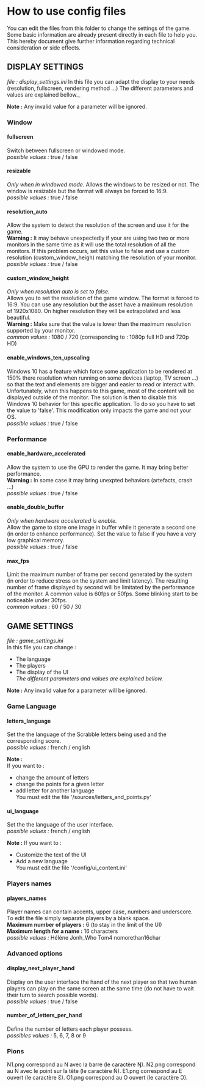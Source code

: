 # How to use config files

You can edit the files from this folder to change the settings of the game.
Some basic information are already present directly in each file to help you.
This hereby document give further information regarding technical consideration or side effects.


## DISPLAY SETTINGS
_file : display_settings.ini_
In this file you can adapt the display to your needs (resolution, fullscreen, rendering method ...)
The different parameters and values are explained bellow._

**Note :** Any invalid value for a parameter will be ignored.

### Window

#### fullscreen
Switch between fullscreen or windowed mode.  
_possible values :_ true / false

#### resizable
_Only when in windowed mode._
Allows the windows to be resized or not. The window is resizable but the format will always be forced to 16:9.  
_possible values :_ true / false

#### resolution_auto
Allow the system to detect the resolution of the screen and use it for the game.  
**Warning :** It may behave unexpectedly if your are using two two or more monitors in the same time as it will use the total resolution of all the monitors. If this problem occurs, set this value to false and use a custom resolution (custom_window_heigh) matching the resolution of your monitor.  
_possible values :_ true / false

#### custom_window_height
_Only when resolution auto is set to false._  
Allows you to set the resolution of the game window. The format is forced to 16:9.
You can use any resolution but the asset have a maximum resolution of 1920x1080. On higher resolution they will be extrapolated and less beautiful.  
**Warning :** Make sure that the value is lower than the maximum resolution supported by your monitor.  
_common values :_ 1080 / 720 (corresponding to : 1080p full HD and 720p HD)

#### enable_windows_ten_upscaling
Windows 10 has a feature which force some application to be rendered at 150% there resolution when running on some devices (laptop, TV screen ...) so that the text and elements are bigger and easier to read or interact with. Unfortunately, when this happens to this game, most of the content will be displayed outside of the monitor. The solution is then to disable this Windows 10 behavior for this specific application. To do so you have to set the value to 'false'. This modification only impacts the game and not your OS.  
_possible values :_ true / false


### Performance

#### enable_hardware_accelerated
Allow the system to use the GPU to render the game. It may bring better performance.  
**Warning :** In some case it may bring unexpted behaviors (artefacts, crash ...)  
_possible values :_ true / false

#### enable_double_buffer
_Only when hardware accelerated is enable._  
Allow the game to store one image in buffer while it generate a second one (in order to enhance performance). Set the value to false if you have a very low graphical memory.  
_possible values :_ true / false

#### max_fps
Limit the maximum number of frame per second generated by the system (in order to reduce stress on the system and limit latency). The resulting number of frame displayed by second will be limitated by the performance of the monitor. A common value is 60fps or 50fps. Some blinking start to be noticeable under 30fps.  
_common values :_ 60 / 50 / 30



## GAME SETTINGS
_file : game_settings.ini_  
In this file you can change :
* The language
* The players
* The display of the UI  
_The different parameters and values are explained bellow._

**Note :** Any invalid value for a parameter will be ignored.


### Game Language


#### letters_language
Set the the language of the Scrabble letters being used and the corresponding score.  
_possible values :_ french / english

**Note :**  
If you want to  :
* change the amount of letters
* change the points for a given letter
* add letter for another language  
You must edit the file '/sources/letters_and_points.py' 


#### ui_language
Set the the language of the user interface.  
_possible values :_ french / english

**Note :**
If you want to :
* Customize the text of the UI
* Add a new language  
You must edit the file '/config/ui_content.ini' 

### Players names


#### players_names
Player names can contain accents, upper case, numbers and underscore.  
To edit the file simply separate players by a blank space.  
**Maximum number of players :** 6 (to stay in the limit of the UI)  
**Maximum length for a name :** 16 characters    
_possible values :_ Hélène Jonh_Who Tom4 nomorethan16char  


### Advanced options

#### display_next_player_hand
Display on the user interface the hand of the next player so that two human players can play on the same screen at the same time (do not have to wait their turn to search possible words).  
_possible values :_ true / false

#### number_of_letters_per_hand
Define the number of letters each player possess.  
_possibles values :_ 5, 6, 7, 8 or 9

### Pions
N1.png correspond au N avec la barre (le caractère Ŋ).
N2.png correspond au N avec le point sur la tête (le caractère Ṅ).
E1.png correspond au E ouvert (le caractère Ɛ).
O1.png correspond au O ouvert (le caractère Ɔ).